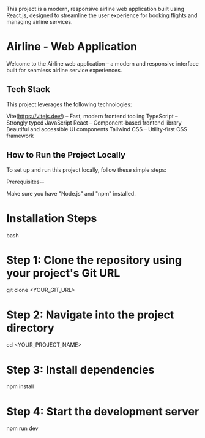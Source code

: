 
This project is a modern, responsive airline web application built using React.js, designed to streamline the user experience for booking flights and managing airline services.

#  Airline - Web Application

Welcome to the Airline web application – a modern and responsive interface built for seamless airline service experiences.

##  Tech Stack

This project leverages the following technologies:

  Vite(https://vitejs.dev/) – Fast, modern frontend tooling
 TypeScript – Strongly typed JavaScript
 React – Component-based frontend library
 Beautiful and accessible UI components
 Tailwind CSS – Utility-first CSS framework


##  How to Run the Project Locally

To set up and run this project locally, follow these simple steps:

Prerequisites--

Make sure you have "Node.js" and "npm" installed.  

# Installation Steps
bash

# Step 1: Clone the repository using your project's Git URL
git clone <YOUR_GIT_URL>

# Step 2: Navigate into the project directory
cd <YOUR_PROJECT_NAME>

# Step 3: Install dependencies
npm install

# Step 4: Start the development server
npm run dev

